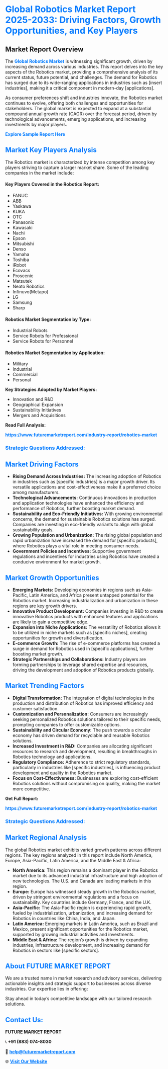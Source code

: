 <h1 style="color: #007BFF;">Global Robotics Market Report 2025-2033: Driving Factors, Growth Opportunities, and Key Players</h1>

<section id="overview">
<h2>Market Report Overview</h2>
<p>The <a href="https://www.futuremarketreport.com/industry-report/robotics-market" style="color: #007BFF; text-decoration: none;"><strong>Global Robotics Market</strong></a> is witnessing significant growth, driven by increasing demand across various industries. This report delves into the key aspects of the Robotics market, providing a comprehensive analysis of its current status, future potential, and challenges. The demand for Robotics has surged due to its wide-ranging applications in industries such as [insert industries], making it a critical component in modern-day [applications].</p>
<p>As consumer preferences shift and industries innovate, the Robotics market continues to evolve, offering both challenges and opportunities for stakeholders. The global market is expected to expand at a substantial compound annual growth rate (CAGR) over the forecast period, driven by technological advancements, emerging applications, and increasing investments by major players.</p>
</section>

<section id="overview">
<p><a href="https://www.futuremarketreport.com/request-sample/reportId=60734" style="color: #007BFF; text-decoration: none;"><strong>Explore Sample Report Here</strong></a></p>
</section>

<section id="key-players">
<h2 style="color: #007BFF;">Market Key Players Analysis</h2>
<p>The Robotics market is characterized by intense competition among key players striving to capture a larger market share. Some of the leading companies in the market include:</p>
<h4>Key Players Covered in the Robotics Report:</h4>
<ul><li>FANUC</li><li>ABB</li><li>Yaskawa</li><li>KUKA</li><li>OTC</li><li>Panasonic</li><li>Kawasaki</li><li>Nachi</li><li>Epson</li><li>Mitsubishi</li><li>Denso</li><li>Yamaha</li><li>Toshiba</li><li>iRobot</li><li>Ecovacs</li><li>Proscenic</li><li>Matsutek</li><li>Neato Robotics</li><li>Infinuvo(Metapo)</li><li>LG</li><li>Samsung</li><li>Sharp</li></ul>
<h4>Robotics Market Segmentation by Type:</h4>
<ul><li>Industrial Robots</li><li>Service Robots for Professional</li><li>Service Robots for Personnel</li></ul>

<h4>Robotics Market Segmentation by Application:</h4>
<ul><li>Military</li><li>Industrial</li><li>Commercial</li><li>Personal</li></ul>
<p><strong>Key Strategies Adopted by Market Players:</strong></p>
<ul>
<li>Innovation and R&D</li>
<li>Geographical Expansion</li>
<li>Sustainability Initiatives</li>
<li>Mergers and Acquisitions</li>
</ul>
</section>

<section>
<p><strong>Read Full Analysis: </strong></p><a href="https://www.futuremarketreport.com/industry-report/robotics-market" style="color: #007BFF; text-decoration: none;"><strong>https://www.futuremarketreport.com/industry-report/robotics-market</strong></a>
<h3 style="color: #007BFF;">Strategic Questions Addressed:</h3>
</section>

<section id="driving-factors">
<h2 style="color: #007BFF;">Market Driving Factors</h2>
<ul>
<li><strong>Rising Demand Across Industries:</strong> The increasing adoption of Robotics in industries such as [specific industries] is a major growth driver. Its versatile applications and cost-effectiveness make it a preferred choice among manufacturers.</li>
<li><strong>Technological Advancements:</strong> Continuous innovations in production and application technologies have enhanced the efficiency and performance of Robotics, further boosting market demand.</li>
<li><strong>Sustainability and Eco-Friendly Initiatives:</strong> With growing environmental concerns, the demand for sustainable Robotics solutions has surged. Companies are investing in eco-friendly variants to align with global sustainability goals.</li>
<li><strong>Growing Population and Urbanization:</strong> The rising global population and rapid urbanization have increased the demand for [specific products], where Robotics plays a vital role in meeting consumer needs.</li>
<li><strong>Government Policies and Incentives:</strong> Supportive government regulations and incentives for industries using Robotics have created a conducive environment for market growth.</li>
</ul>
</section>

<section id="growth-opportunities">
<h2 style="color: #007BFF;">Market Growth Opportunities</h2>
<ul>
<li><strong>Emerging Markets:</strong> Developing economies in regions such as Asia-Pacific, Latin America, and Africa present untapped potential for the Robotics market. Increasing industrialization and urbanization in these regions are key growth drivers.</li>
<li><strong>Innovative Product Development:</strong> Companies investing in R&D to create innovative Robotics products with enhanced features and applications are likely to gain a competitive edge.</li>
<li><strong>Expansion into Niche Applications:</strong> The versatility of Robotics allows it to be utilized in niche markets such as [specific niches], creating opportunities for growth and diversification.</li>
<li><strong>E-commerce Growth:</strong> The rise of e-commerce platforms has created a surge in demand for Robotics used in [specific applications], further boosting market growth.</li>
<li><strong>Strategic Partnerships and Collaborations:</strong> Industry players are forming partnerships to leverage shared expertise and resources, driving the development and adoption of Robotics products globally.</li>
</ul>
</section>

<section id="trending-factors">
<h2 style="color: #007BFF;">Market Trending Factors</h2>
<ul>
<li><strong>Digital Transformation:</strong> The integration of digital technologies in the production and distribution of Robotics has improved efficiency and customer satisfaction.</li>
<li><strong>Customization and Personalization:</strong> Consumers are increasingly seeking personalized Robotics solutions tailored to their specific needs, prompting companies to offer customizable options.</li>
<li><strong>Sustainability and Circular Economy:</strong> The push towards a circular economy has driven demand for recyclable and reusable Robotics solutions.</li>
<li><strong>Increased Investment in R&D:</strong> Companies are allocating significant resources to research and development, resulting in breakthroughs in Robotics technology and applications.</li>
<li><strong>Regulatory Compliance:</strong> Adherence to strict regulatory standards, particularly in industries like [specific industries], is influencing product development and quality in the Robotics market.</li>
<li><strong>Focus on Cost-Effectiveness:</strong> Businesses are exploring cost-efficient Robotics solutions without compromising on quality, making the market more competitive.</li>
</ul>
</section>

<section>
<p><strong>Get Full Report: </strong></p><a href="https://www.futuremarketreport.com/industry-report/robotics-market" style="color: #007BFF; text-decoration: none;"><strong>https://www.futuremarketreport.com/industry-report/robotics-market</strong></a>
<h3 style="color: #007BFF;">Strategic Questions Addressed:</h3>
</section>


<section id="regional-analysis">
<h2 style="color: #007BFF;">Market Regional Analysis</h2>
<p>The global Robotics market exhibits varied growth patterns across different regions. The key regions analyzed in this report include North America, Europe, Asia-Pacific, Latin America, and the Middle East & Africa:</p>
<ul>
<li><strong>North America:</strong> This region remains a dominant player in the Robotics market due to its advanced industrial infrastructure and high adoption of new technologies. The U.S. and Canada are leading markets in this region.</li>
<li><strong>Europe:</strong> Europe has witnessed steady growth in the Robotics market, driven by stringent environmental regulations and a focus on sustainability. Key countries include Germany, France, and the U.K.</li>
<li><strong>Asia-Pacific:</strong> The Asia-Pacific region is experiencing rapid growth, fueled by industrialization, urbanization, and increasing demand for Robotics in countries like China, India, and Japan.</li>
<li><strong>Latin America:</strong> Emerging markets in Latin America, such as Brazil and Mexico, present significant opportunities for the Robotics market, supported by growing industrial activities and investments.</li>
<li><strong>Middle East & Africa:</strong> The region’s growth is driven by expanding industries, infrastructure development, and increasing demand for Robotics in sectors like [specific sectors].</li>
</ul>
</section>

<footer>
<h2 style="color: #007BFF;">About FUTURE MARKET REPORT</h2>
<p>We are a trusted name in market research and advisory services, delivering actionable insights and strategic support to businesses across diverse industries. Our expertise lies in offering:</p>

<p>Stay ahead in today’s competitive landscape with our tailored research solutions.</p>

<h2 style="color: #007BFF;">Contact Us:</h2>
<p><strong>FUTURE MARKET REPORT</strong></p>
<p>📞 <strong>+91 (883) 074-8030</strong></p>
<p>📧 <strong><a href="mailto:help@futuremarketreport.com" style="color: #007BFF;">help@futuremarketreport.com</a></strong></p>
<p>🌐 <strong><a href="https://www.futuremarketreport.com/" style="color: #007BFF;">Visit Our Website</a></strong></p>
</footer>